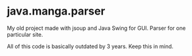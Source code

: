 # java.manga.parser
My old project made with jsoup and Java Swing for GUI. Parser for one particular site. 

All of this code is basically outdated by 3 years. Keep this in mind.
